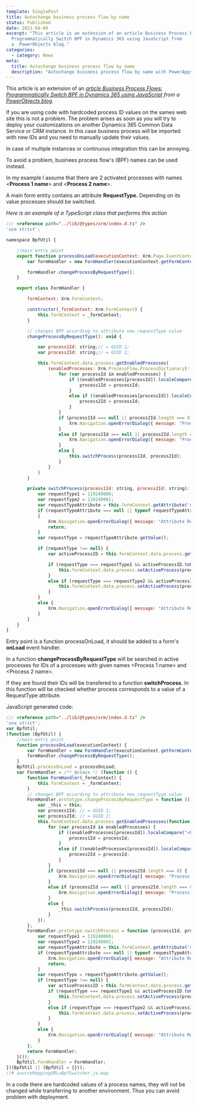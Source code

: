 ```yaml
---
template: SinglePost
title: Autochange business process flow by name
status: Published
date: 2021-04-09
excerpt: "This article is an extension of an article Business Process Flows:
  Programmatically Switch BPF in Dynamics 365 using JavaScript from
  a  PowerObjects blog."
categories:
  - category: News
meta:
  title: Autochange business process flow by name
  description: "Autochange business process flow by name with PowerApps Typescript "
---
```

This article is an extension of an *[article Business Process Flows: Programmatically Switch BPF in Dynamics 365 using JavaScript](https://www.powerobjects.com/blog/2019/04/24/business-process-flows-switch-bpf-dynamics-365-javascript/)* *from a [PowerObjects blog](https://www.powerobjects.com/blog).*

If you are using code with hardcoded process ID values on the sames web site this is not a problem. The problem arises as soon as you will try to deploy your customizations on another Dynamics 365 Common Data Service or CRM instance. In this case business process will be imported with new IDs and you need to manually update their values.

In case of multiple instances or continuous integration this can be annoying.

To avoid a problem, businees process flow's (BPF) names can be used instead.

In my example I assume that there are 2 activated processes with names <**Process 1 name**> and <**Process 2 name**>.

A main form entity contains an attribute **RequestType.** Depending on its value processes should be switched.

*Here is an example of a TypeScript class that performs this action*

```javascript
/// <reference path="../lib/@types/xrm/index.d.ts" />
'use strict';

namespace BpfUtil {

    //main entry point
    export function processOnLoad(executionContext: Xrm.Page.EventContext): void {
        var formHandler = new FormHandler(executionContext.getFormContext());

        formHandler.changeProcessByRequestType();
    }

    export class FormHandler {

        formContext: Xrm.FormContext;

        constructor(_formContext: Xrm.FormContext) {
            this.formContext = _formContext;
        }

        // changes BPF according to attribute new_requestType value
        changeProcessByRequestType(): void {

            var process1Id: string;// = GUID 1;
            var process2Id: string;// = GUID 2;

            this.formContext.data.process.getEnabledProcesses(
                (enabledProcesses: Xrm.ProcessFlow.ProcessDictionary): void => {
                    for (var processId in enabledProcesses) {
                        if ((enabledProcesses[processId]).localeCompare("<Process 1 name>") === 0) {
                            process1Id = processId;
                        }
                        else if ((enabledProcesses[processId]).localeCompare("<Process 2 name>") === 0) {
                            process2Id = processId;
                        }
                    }
                    if (process1Id === null || process2Id.length === 0) {
                        Xrm.Navigation.openErrorDialog({ message: "Process 1 Id not found" });
                    }
                    else if (process2Id === null || process2Id.length === 0) {
                        Xrm.Navigation.openErrorDialog({ message: "Process 2 Id not found" });
                    }
                    else {
                        this.switchProcess(process1Id, process2Id);
                    }
                }
            )
        }

        private switchProcess(process1Id: string, process2Id: string): void {
            var requestType1 = 119240000;
            var requestType2 = 119240001;
            var requestTypeAttribute = this.formContext.getAttribute('new_requesttype');
            if (requestTypeAttribute === null || typeof requestTypeAttribute === 'undefined')
            {
                Xrm.Navigation.openErrorDialog({ message: "Attribute Request Type not found" });
                return;
            }
            var requestType = requestTypeAttribute.getValue();

            if (requestType !== null) {
                var activeProcessID = this.formContext.data.process.getActiveProcess().getId();

                if (requestType === requestType1 && activeProcessID.toUpperCase() !== process1Id) {
                    this.formContext.data.process.setActiveProcess(process1Id);
                }
                else if (requestType === requestType2 && activeProcessID.toUpperCase() !== process2Id) {
                    this.formContext.data.process.setActiveProcess(process2Id);
                }
            }
            else {
                Xrm.Navigation.openErrorDialog({ message: "Attribute Request Type not found" });
            }
        }
    }
}
```

Entry point is a function processOnLoad, it should be added to a form's **onLoad** event handler.

In a function **changeProcessByRequestType** will be searched in active processes for IDs of a processes with given names <Process 1 name> and <Process 2 name>.

If they are found their IDs will be transfered to a function **switchProcess.** In this function will be checked whether process corresponds to a value of a RequestType attribute.

JavaScript generated code:

```javascript
/// <reference path="../lib/@types/xrm/index.d.ts" />
'use strict';
var BpfUtil;
(function (BpfUtil) {
    //main entry point
    function processOnLoad(executionContext) {
        var formHandler = new FormHandler(executionContext.getFormContext());
        formHandler.changeProcessByRequestType();
    }
    BpfUtil.processOnLoad = processOnLoad;
    var FormHandler = /** @class */ (function () {
        function FormHandler(_formContext) {
            this.formContext = _formContext;
        }
        // changes BPF according to attribute new_requestType value
        FormHandler.prototype.changeProcessByRequestType = function () {
            var _this = this;
            var process1Id; // = GUID 1;
            var process2Id; // = GUID 2;
            this.formContext.data.process.getEnabledProcesses(function (enabledProcesses) {
                for (var processId in enabledProcesses) {
                    if ((enabledProcesses[processId]).localeCompare("<Process 1 name>") === 0) {
                        process1Id = processId;
                    }
                    else if ((enabledProcesses[processId]).localeCompare("<Process 2 name>") === 0) {
                        process2Id = processId;
                    }
                }
                if (process1Id === null || process2Id.length === 0) {
                    Xrm.Navigation.openErrorDialog({ message: "Process 1 Id not found" });
                }
                else if (process2Id === null || process2Id.length === 0) {
                    Xrm.Navigation.openErrorDialog({ message: "Process 2 Id not found" });
                }
                else {
                    _this.switchProcess(process1Id, process2Id);
                }
            });
        };
        FormHandler.prototype.switchProcess = function (process1Id, process2Id) {
            var requestType1 = 119240000;
            var requestType2 = 119240001;
            var requestTypeAttribute = this.formContext.getAttribute('new_requesttype');
            if (requestTypeAttribute === null || typeof requestTypeAttribute === 'undefined') {
                Xrm.Navigation.openErrorDialog({ message: "Attribute Request Type not found" });
                return;
            }
            var requestType = requestTypeAttribute.getValue();
            if (requestType !== null) {
                var activeProcessID = this.formContext.data.process.getActiveProcess().getId();
                if (requestType === requestType1 && activeProcessID.toUpperCase() !== process1Id) {
                    this.formContext.data.process.setActiveProcess(process1Id);
                }
                else if (requestType === requestType2 && activeProcessID.toUpperCase() !== process2Id) {
                    this.formContext.data.process.setActiveProcess(process2Id);
                }
            }
            else {
                Xrm.Navigation.openErrorDialog({ message: "Attribute Request Type not found" });
            }
        };
        return FormHandler;
    }());
    BpfUtil.FormHandler = FormHandler;
})(BpfUtil || (BpfUtil = {}));
//# sourceMappingURL=BpfSwitcher.js.map
```

In a code there are hardcoded values of a process names, they will not be changed while transferring to another environment. Thus you can avoid problem with deployment.